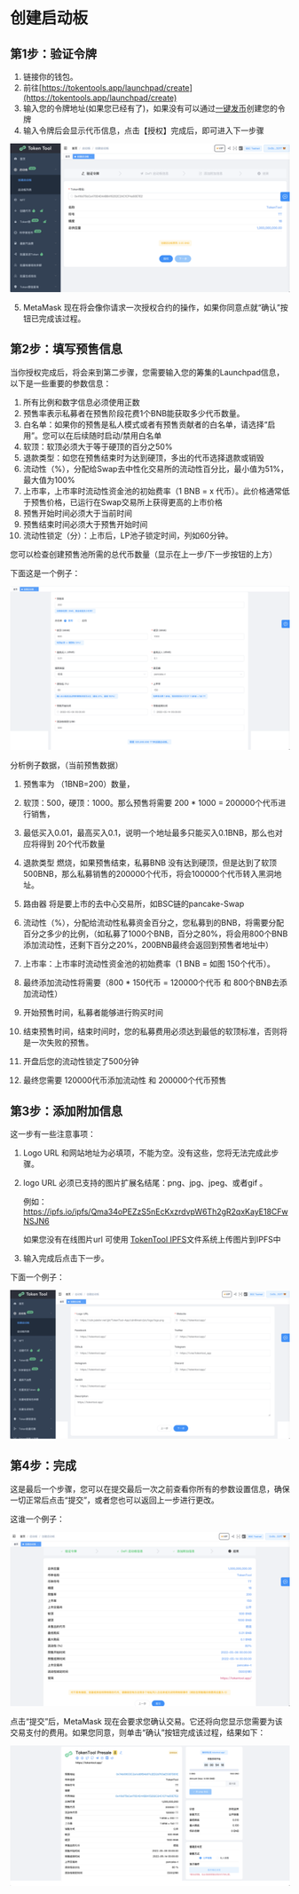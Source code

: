# 创建启动板

## 第1步：验证令牌
1. 链接你的钱包。
2. 前往[https://tokentools.app/launchpad/create](https://tokentools.app/launchpad/create)
3. 输入您的令牌地址(如果您已经有了)，如果没有可以通过[一键发币](https://tokentools.app/createToken/V2)创建您的令牌
4. 输入令牌后会显示代币信息，点击【授权】完成后，即可进入下一步骤

![create-luanchpad](../.gitbook/assets/launchpad/Snipaste_2022-05-05_22-05-50.png)

5. MetaMask 现在将会像你请求一次授权合约的操作，如果你同意点就“确认”按钮已完成该过程。



## 第2步：填写预售信息 

当你授权完成后，将会来到第二步骤，您需要输入您的筹集的Launchpad信息，以下是一些重要的参数信息：

1. 所有比例和数字信息必须使用正数
2. 预售率表示私募者在预售阶段花费1个BNB能获取多少代币数量。
3. 白名单：如果你的预售是私人模式或者有预售贡献者的白名单，请选择“启用”。您可以在后续随时启动/禁用白名单
4. 软顶：软顶必须大于等于硬顶的百分之50%
5. 退款类型：如您在预售结束时为达到硬顶，多出的代币选择退款或销毁
6. 流动性（%），分配给Swap去中性化交易所的流动性百分比，最小值为51%，最大值为100%
7. 上市率，上市率时流动性资金池的初始费率（1 BNB = x 代币）。此价格通常低于预售价格，已运行在Swap交易所上获得更高的上市价格
8. 预售开始时间必须大于当前时间
9. 预售结束时间必须大于预售开始时间
10. 流动性锁定（分）：上市后，LP池子锁定时间，列如60分钟。

您可以检查创建预售池所需的总代币数量（显示在上一步/下一步按钮的上方）

下面这是一个例子：

![create-launchpad](../.gitbook/assets/launchpad/Snipaste_2022-05-05_22-18-03.png)



分析例子数据，（当前预售数据）

1. 预售率为 （1BNB=200）数量，

2. 软顶：500，硬顶：1000。那么预售将需要 200 * 1000 = 200000个代币进行销售，
3. 最低买入0.01，最高买入0.1，说明一个地址最多只能买入0.1BNB，那么也对应将得到 20个代币数量
4. 退款类型 燃烧，如果预售结束，私募BNB 没有达到硬顶，但是达到了软顶500BNB，那么私募销售的200000个代币，将会100000个代币转入黑洞地址。
5. 路由器 将是要上市的去中心交易所，如BSC链的pancake-Swap
6. 流动性（%），分配给流动性私募资金百分之，您私募到的BNB，将需要分配百分之多少的比例，（如私募了1000个BNB，百分之80%，将会用800个BNB添加流动性，还剩下百分之20%，200BNB最终会返回到预售者地址中）
7. 上市率：上市率时流动性资金池的初始费率（1 BNB = 如图 150个代币）。
8. 最终添加流动性将需要（800 * 150代币 = 120000个代币 和 800个BNB去添加流动性）
9. 开始预售时间，私募者能够进行购买时间
10. 结束预售时间，结束时间时，您的私募费用必须达到最低的软顶标准，否则将是一次失败的预售。
11. 开盘后您的流动性锁定了500分钟
12. 最终您需要 120000代币添加流动性  和 200000个代币预售



## 第3步：添加附加信息

这一步有一些注意事项：

1. Logo URL 和网站地址为必填项，不能为空。没有这些，您将无法完成此步骤。

2. logo URL 必须已支持的图片扩展名结尾：png、jpg、jpeg、或者gif 。

   例如：https://ipfs.io/ipfs/Qma34oPEZzS5nEcKxzrdvpW6Th2gR2qxKayE18CFwNSJN6 

   如果您没有在线图片url 可使用 [TokenTool IPFS](https://tokentools.app/other/ipfs)文件系统上传图片到IPFS中

3. 输入完成后点击下一步。



下面一个例子：




![create-launchpad](../.gitbook/assets/launchpad/Snipaste_2022-05-05_22-46-16.png)



## 第4步：完成

这是最后一个步骤，您可以在提交最后一次之前查看你所有的参数设置信息，确保一切正常后点击“提交”，或者您也可以返回上一步进行更改。



这谁一个例子：

![create-launchpad](../.gitbook/assets/launchpad/Snipaste_2022-05-05_22-52-59.png)



点击“提交”后，MetaMask 现在会要求您确认交易。它还将向您显示您需要为该交易支付的费用。如果您同意，则单击“确认”按钮完成该过程，结果如下：



![create-launchpad](../.gitbook/assets/launchpad/Snipaste_2022-05-05_23-05-53.png)

